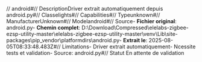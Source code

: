 // android#// DescriptionDriver extrait automatiquement depuis android.py#// Classelights#// Capabilities#// Typeunknown#// ManufacturerUnknown#// Modelandroid#// Source- **Fichier original**: android.py- **Chemin complet**: D:\Download\Compressed\elelabs-zigbee-ezsp-utility-master\elelabs-zigbee-ezsp-utility-master\venv\Lib\site-packages\pip\_vendor\platformdirs\android.py- **Extrait le**: 2025-08-05T08:33:48.483Z#// Limitations- Driver extrait automatiquement- Ncessite tests et validation- Source: android.py#// Statut En attente de validation